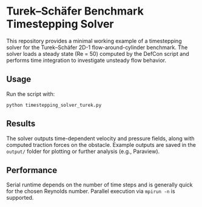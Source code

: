 # Turek–Schäfer Benchmark Timestepping Solver

This repository provides a minimal working example of a timestepping solver for the Turek–Schäfer 2D-1 flow-around-cylinder benchmark. The solver loads a steady state (Re = 50) computed by the DefCon script and performs time integration to investigate unsteady flow behavior.

## Usage

Run the script with:

`python timestepping_solver_turek.py`

## Results

The solver outputs time-dependent velocity and pressure fields, along with computed traction forces on the obstacle. Example outputs are saved in the `output/` folder for plotting or further analysis (e.g., Paraview).

## Performance

Serial runtime depends on the number of time steps and is generally quick for the chosen Reynolds number. Parallel execution via `mpirun -n` is supported.
